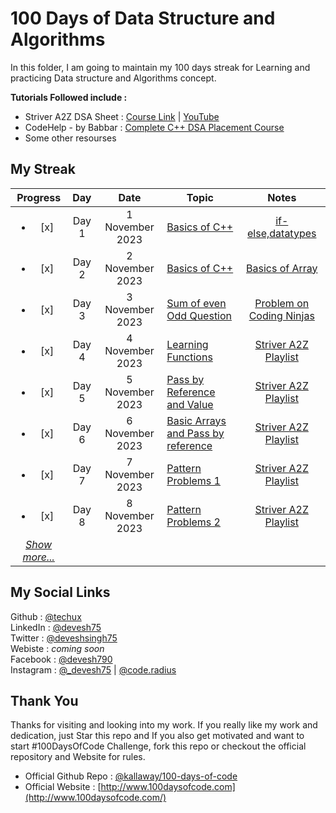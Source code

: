 # 100 Days of Data Structure and Algorithms

In this folder, I am going to maintain my 100 days streak for Learning and practicing Data structure and Algorithms concept. <br>

**Tutorials Followed include :** <br>
- Striver A2Z DSA Sheet : [Course Link](https://takeuforward.org/strivers-a2z-dsa-course/strivers-a2z-dsa-course-sheet-2/) | [YouTube](https://www.youtube.com/playlist?list=PLgUwDviBIf0oF6QL8m22w1hIDC1vJ_BHz)
- CodeHelp - by Babbar : [Complete C++ DSA Placement Course](https://www.youtube.com/playlist?list=PLDzeHZWIZsTryvtXdMr6rPh4IDexB5NIA)
- Some other resourses

## My Streak
|Progress|Day| Date|Topic| Notes |
|:-:|:-:|:-:|-|:-:|
| <ul><li>[x] </li></ul> | Day 1 | 1 November 2023 | [Basics of C++](https://github.com/TechUX/100DaysofCode/tree/main/DSA/Day%201%20-%20Basic%20of%20C%2B%2B) | [if-else,datatypes](https://takeuforward.org/strivers-a2z-dsa-course/strivers-a2z-dsa-course-sheet-2/)|
| <ul><li>[x] </li></ul> | Day 2 | 2 November 2023 | [Basics of C++](https://github.com/TechUX/100DaysofCode/tree/main/DSA/Day%202%20-%20Basics%20of%20C%2B%2B) | [Basics of Array](https://takeuforward.org/strivers-a2z-dsa-course/strivers-a2z-dsa-course-sheet-2/)|
| <ul><li>[x] </li></ul> | Day 3 | 3 November 2023 | [Sum of even Odd Question](https://github.com/TechUX/100DaysofCode/blob/main/DSA/Day%203/sum-of-even-odd.cpp) | [Problem on Coding Ninjas](https://www.codingninjas.com/studio/problems/sum-of-even-odd_624650)|
| <ul><li>[x] </li></ul> | Day 4 | 4 November 2023 | [Learning Functions](https://github.com/TechUX/100DaysofCode/blob/main/DSA/Day%204%20-%20Functions) | [Striver A2Z Playlist](https://www.youtube.com/watch?v=EAR7De6Goz4&list=PLgUwDviBIf0oF6QL8m22w1hIDC1vJ_BHz&index=2&t=3739s)|
| <ul><li>[x] </li></ul> | Day 5 | 5 November 2023 | [Pass by Reference and Value](https://github.com/TechUX/100DaysofCode/blob/main/DSA/Day%205) | [Striver A2Z Playlist](https://www.youtube.com/watch?v=EAR7De6Goz4&list=PLgUwDviBIf0oF6QL8m22w1hIDC1vJ_BHz&index=2)|
| <ul><li>[x] </li></ul> | Day 6 | 6 November 2023 | [Basic Arrays and Pass by reference](https://github.com/TechUX/100DaysofCode/blob/main/DSA/Day%206/) | [Striver A2Z Playlist](https://www.youtube.com/watch?v=EAR7De6Goz4&list=PLgUwDviBIf0oF6QL8m22w1hIDC1vJ_BHz&index=2&t=3739s)|
| <ul><li>[x] </li></ul> | Day 7 | 7 November 2023 | [Pattern Problems 1](https://github.com/TechUX/100DaysofCode/blob/main/DSA/Day%207%20Patterns/) | [Striver A2Z Playlist](https://takeuforward.org/strivers-a2z-dsa-course/must-do-pattern-problems-before-starting-dsa/)|
| <ul><li>[x] </li></ul> | Day 8 | 8 November 2023 | [Pattern Problems 2](https://github.com/TechUX/100DaysofCode/blob/main/DSA/Day%208%20Patterns/) | [Striver A2Z Playlist](https://takeuforward.org/strivers-a2z-dsa-course/must-do-pattern-problems-before-starting-dsa/)|
|*[Show more...]()*|



## My Social Links
Github : [@techux](https://github.com/TechUX) <br>
LinkedIn : [@devesh75](https://www.linkedin.com/in/devesh75/) <br>
Twitter : [@deveshsingh75](https://twitter.com/deveshsingh75) <br>
Webiste : _coming soon_ <br>
Facebook : [@devesh790](https://fb.me/devesh790) <br>
Instagram : [@_devesh75](https://instagram.com/_devesh75) | [@code.radius](https://instagram.com/code.radius)


## Thank You
Thanks for visiting and looking into my work. If you really like my work and dedication, just Star this repo and If you also get motivated and want to start #100DaysOfCode Challenge, fork this repo or checkout the official repository and Website for rules.

- Official Github Repo : [@kallaway/100-days-of-code](https://github.com/kallaway/100-days-of-code)
- Official Website : [http://www.100daysofcode.com](http://www.100daysofcode.com/)